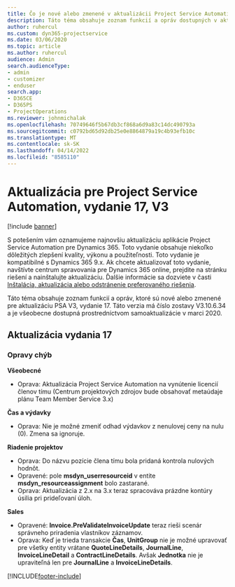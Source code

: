 ```yaml
---
title: Čo je nové alebo zmenené v aktualizácii Project Service Automation, vydanie 17, V3
description: Táto téma obsahuje zoznam funkcií a opráv dostupných v aktualizácii Project Service Automation, vydanie 17, V3
author: ruhercul
ms.custom: dyn365-projectservice
ms.date: 03/06/2020
ms.topic: article
ms.author: ruhercul
audience: Admin
search.audienceType:
- admin
- customizer
- enduser
search.app:
- D365CE
- D365PS
- ProjectOperations
ms.reviewer: johnmichalak
ms.openlocfilehash: 70749646f5b67db3cf868a6d9a83c14dc490793a
ms.sourcegitcommit: c0792bd65d92db25e0e8864879a19c4b93efb10c
ms.translationtype: MT
ms.contentlocale: sk-SK
ms.lasthandoff: 04/14/2022
ms.locfileid: "8585110"
---
```

# <a name="project-service-automation-update-release-17-v3"></a>Aktualizácia pre Project Service Automation, vydanie 17, V3

[!include [banner](../includes/psa-now-project-operations.md)]

S potešením vám oznamujeme najnovšiu aktualizáciu aplikácie Project Service Automation pre Dynamics 365. Toto vydanie obsahuje niekoľko dôležitých zlepšení kvality, výkonu a použiteľnosti.  Toto vydanie je kompatibilné s Dynamics 365 9.x. Ak chcete aktualizovať toto vydanie, navštívte centrum spravovania pre Dynamics 365 online, prejdite na stránku riešení a nainštalujte aktualizáciu. Ďalšie informácie sa dozviete v časti [Inštalácia, aktualizácia alebo odstránenie preferovaného riešenia](/power-platform/admin/install-remove-preferred-solution).

Táto téma obsahuje zoznam funkcií a opráv, ktoré sú nové alebo zmenené pre aktualizáciu PSA V3, vydanie 17. Táto verzia má číslo zostavy V3.10.6.34 a je všeobecne dostupná prostredníctvom samoaktualizácie v marci 2020.


## <a name="update-release-17"></a>Aktualizácia vydania 17

### <a name="bug-fixes"></a>Opravy chýb

**Všeobecné**

- Oprava: Aktualizácia Project Service Automation na vynútenie licencií členov tímu (Centrum projektových zdrojov bude obsahovať metaúdaje plánu Team Member Service 3.x)
 
**Čas a výdavky**

- Oprava: Nie je možné zmeniť odhad výdavkov z nenulovej ceny na nulu (0). Zmena sa ignoruje.

**Riadenie projektov**

- Oprava: Do názvu pozície člena tímu bola pridaná kontrola nulových hodnôt.
- Opravené: pole **msdyn_userresourceid** v entite **msdyn_resourceassignment** bolo zastarané.
- Oprava: Aktualizácia z 2.x na 3.x teraz spracováva prázdne kontúry úsilia pri prideľovaní úloh.

**Sales**

- Opravené: **Invoice.PreValidateInvoiceUpdate** teraz rieši scenár správneho priradenia vlastníkov záznamov.
- Oprava: Keď je trieda transakcie **Čas**, **UnitGroup** nie je možné upravovať pre všetky entity vrátane **QuoteLineDetails**, **JournalLine**, **InvoiceLineDetail** a **ContractLineDetails**. Avšak **Jednotka** nie je upraviteľná len pre **JournalLine** a **InvoiceLineDetails**.




[!INCLUDE[footer-include](../includes/footer-banner.md)]

